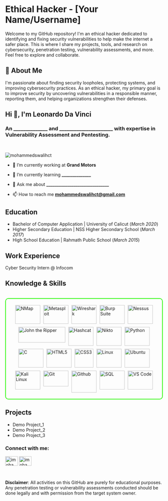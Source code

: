 # Ethical Hacker - [Your Name/Username]

Welcome to my GitHub repository! I'm an ethical hacker dedicated to identifying and fixing security vulnerabilities to help make the internet a safer place. This is where I share my projects, tools, and research on cybersecurity, penetration testing, vulnerability assessments, and more. Feel free to explore and collaborate.

## 🔐 About Me

I'm passionate about finding security loopholes, protecting systems, and improving cybersecurity practices. As an ethical hacker, my primary goal is to improve security by uncovering vulnerabilities in a responsible manner, reporting them, and helping organizations strengthen their defenses.

<h2 align="left">Hi 👋, I'm Leonardo Da Vinci</h2>
<h3 align="left">An ______________ and ______________________ with expertise in Vulnerability Assessment and Pentesting.</h3>
<br>
<p align="left"> <img src="https://komarev.com/ghpvc/?username=mohammedswalihct&label=Profile%20views&color=0e75b6&style=flat" alt="mohammedswalihct" /> </p>

- 🔭 I’m currently working at **Grand Motors**

- 🌱 I’m currently learning **______________**

- 💬 Ask me about **______________________________**

- 📫 How to reach me **mohammedswalihct@gmail.com**

## Education
- Bachelor of Computer Application | University of Calicut (_March 2020_)
- Higher Secondary Education | NSS Higher Secondary School (_March 2017_)
- High School Education | Rahmath Public School (_March 2015_)

## Work Experience
Cyber Security Intern @ Infocom

<h2 id="knowledge_skills" align=''> Knowledge & Skills </h2>
<br>
<div style="border: 2px solid #22F700; border-radius: 10px; padding: 20px; margin-bottom: 20px;">
<div align="left" style="display: flex; flex-wrap: wrap; justify-content: center; gap: 10px;">
<img src="https://github.com/mohammedswalihct/mohammedswalihct/blob/c44c85bf2ece10d4f57993415806482a3c3b7b40/Image/logo/NMap.png" alt="NMap" width="80" height="60" />

<img src="https://github.com/mohammedswalihct/my_portfolio/blob/88bec14e3dc7406500b72aa3c1c1bd8f322dc319/Image/logo/Metasploit.png" alt="Metasploit" width="80" height="60"/>

<img src="https://github.com/mohammedswalihct/my_portfolio/blob/0f6190d56396df84f623310fd4d23341150563a2/Image/logo/WireShark.png" alt="Wireshark" width="80" height="60"/>

<img src="https://github.com/mohammedswalihct/my_portfolio/blob/fcf4f540ff9f351fb3dab9be3f1188cd9a54bf49/Image/logo/BurpSuite.png" alt="Burp Suite" width="80" height="60"/>

<img src="https://github.com/mohammedswalihct/my_portfolio/blob/957d12301ac19bcc0cd64e2bc9ce97a968be203c/Image/logo/Nessus.png" alt="Nessus" width="80" height="60"/>

<img src="https://github.com/mohammedswalihct/my_portfolio/blob/15b13ef1bf7c8e815f57e6970b0194f70c939d8a/Image/logo/JohnRipper.png" alt="John the Ripper" width="150" height="50"/>

<img src="https://github.com/mohammedswalihct/my_portfolio/blob/9812d425729d594297f8990c91123ac247da0903/Image/logo/HashCat.png" alt="Hashcat" width="80" height="60"/>

<img src="https://github.com/mohammedswalihct/my_portfolio/blob/2d35cd722953d7f59873b08d4e36bf6dc7ba8d19/Image/logo/Nikto.png" alt="Nikto" width="80" height="60"/>
      
<img src="https://github.com/mohammedswalihct/my_portfolio/blob/0ed079f1c704b52784312f990617bfa6695362a3/Image/logo/Python.png" alt="Python" width="80" height="60"/>

<img src="https://github.com/mohammedswalihct/my_portfolio/blob/b20f0ffd638ea3d1345f3da6939302b2a71c31b5/Image/logo/C.png" alt="C" width="80" height="60"/>

<img src="https://github.com/mohammedswalihct/my_portfolio/blob/31fb9e58fd739608623f649a5c2035ede8e599b3/Image/logo/HTML5.png" alt="HTML5" width="80" height="60"/>

<img src="https://github.com/mohammedswalihct/my_portfolio/blob/2b014362850d1092f482a23f1a171c644756f1f4/Image/logo/CSS3.png" alt="CSS3" width="60" height="60"/>

<img src="https://github.com/mohammedswalihct/my_portfolio/blob/4218c0f79e84f676ac02c97dce664f87d1671498/Image/logo/Linux.png" alt="Linux" width="80" height="60"/>

<img src="https://github.com/mohammedswalihct/my_portfolio/blob/a438704fab9bb74bb3fc4a4ee504eb38a8f80a59/Image/logo/Ubuntu_1.png" alt="Ubuntu" width="80" height="60"/>

<img src="https://github.com/mohammedswalihct/my_portfolio/blob/2c3bec6b356877c60293b2a8fd66685ef3dd68f9/Image/logo/Kali%20Linux.png" alt="Kali Linux" width="80" height="60"/>

<img src="https://github.com/mohammedswalihct/my_portfolio/blob/846d64cf587cabd1c36d494344d39f90c0f5a0e5/Image/logo/Git.png" alt="Git" width="80" height="50"/>

<img src="https://github.com/mohammedswalihct/my_portfolio/blob/846d64cf587cabd1c36d494344d39f90c0f5a0e5/Image/logo/GitHub.png" alt="Github" width="80" height="70"/>

<img src="https://github.com/mohammedswalihct/my_portfolio/blob/b20f0ffd638ea3d1345f3da6939302b2a71c31b5/Image/logo/SQL_2.png" alt="SQL" width="80" height="60"/>

<img src="https://github.com/mohammedswalihct/my_portfolio/blob/2b91b0b0b51a3d629ba118933ee4569c32b0173f/Image/logo/VS%20Code.png" alt="VS Code" width="80" height="60"/>
</div>
</div>


## Projects
- Demo Project_1
- Demo Project_2
- Demo Project_3

<h3 align="left">Connect with me:</h3>
<p align="left">
<a href="https://linkedin.com/in/imohammedswalih" target="blank"><img align="center" src="https://raw.githubusercontent.com/rahuldkjain/github-profile-readme-generator/master/src/images/icons/Social/linked-in-alt.svg" alt="imohammedswalih" height="30" width="40" /></a>
<a href="https://twitter.com/imohammedswalih" target="blank"><img align="center" src="https://raw.githubusercontent.com/rahuldkjain/github-profile-readme-generator/master/src/images/icons/Social/twitter.svg" alt="imohammedswalih" height="30" width="40" /></a>
</p>
<br>

**Disclaimer**: All activities on this GitHub are purely for educational purposes. Any penetration testing or vulnerability assessments conducted should be done legally and with permission from the target system owner.
